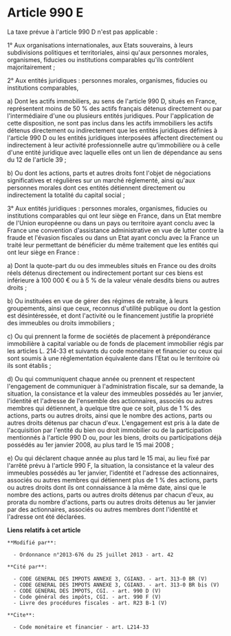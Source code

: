 # Article 990 E

La taxe prévue à l'article 990 D n'est pas applicable : 

1° Aux organisations internationales, aux Etats souverains, à leurs subdivisions politiques et territoriales, ainsi qu'aux
personnes morales, organismes, fiducies ou institutions comparables qu'ils contrôlent majoritairement ; 

2° Aux entités juridiques : personnes morales, organismes, fiducies ou institutions comparables, 

a) Dont les actifs immobiliers, au sens de l'article 990 D, situés en France, représentent moins de 50 % des actifs français
détenus directement ou par l'intermédiaire d'une ou plusieurs entités juridiques. Pour l'application de cette disposition, ne
sont pas inclus dans les actifs immobiliers les actifs détenus directement ou indirectement que les entités juridiques
définies à l'article 990 D ou les entités juridiques interposées affectent directement ou indirectement à leur activité
professionnelle autre qu'immobilière ou à celle d'une entité juridique avec laquelle elles ont un lien de dépendance au sens
du 12 de l'article 39 ; 

b) Ou dont les actions, parts et autres droits font l'objet de négociations significatives et régulières sur un marché
réglementé, ainsi qu'aux personnes morales dont ces entités détiennent directement ou indirectement la totalité du capital
social ; 

3° Aux entités juridiques : personnes morales, organismes, fiducies ou institutions comparables qui ont leur siège en France,
dans un Etat membre de l'Union européenne ou dans un pays ou territoire ayant conclu avec la France une convention
d'assistance administrative en vue de lutter contre la fraude et l'évasion fiscales ou dans un Etat ayant conclu avec la
France un traité leur permettant de bénéficier du même traitement que les entités qui ont leur siège en France : 

a) Dont la quote-part du ou des immeubles situés en France ou des droits réels détenus directement ou indirectement portant
sur ces biens est inférieure à 100 000 € ou à 5 % de la valeur vénale desdits biens ou autres droits ; 

b) Ou instituées en vue de gérer des régimes de retraite, à leurs groupements, ainsi que ceux, reconnus d'utilité publique ou
dont la gestion est désintéressée, et dont l'activité ou le financement justifie la propriété des immeubles ou droits
immobiliers ; 

c) Ou qui prennent la forme de sociétés de placement à prépondérance immobilière à capital variable ou de fonds de placement
immobilier régis par les articles L. 214-33 et suivants du code monétaire et financier ou ceux qui sont soumis à une
réglementation équivalente dans l'Etat ou le territoire où ils sont établis ; 

d) Ou qui communiquent chaque année ou prennent et respectent l'engagement de communiquer à l'administration fiscale, sur sa
demande, la situation, la consistance et la valeur des immeubles possédés au 1er janvier, l'identité et l'adresse de
l'ensemble des actionnaires, associés ou autres membres qui détiennent, à quelque titre que ce soit, plus de 1 % des actions,
parts ou autres droits, ainsi que le nombre des actions, parts ou autres droits détenus par chacun d'eux. L'engagement est
pris à la date de l'acquisition par l'entité du bien ou droit immobilier ou de la participation mentionnés à l'article 990 D
ou, pour les biens, droits ou participations déjà possédés au 1er janvier 2008, au plus tard le 15 mai 2008 ; 

e) Ou qui déclarent chaque année au plus tard le 15 mai, au lieu fixé par l'arrêté prévu à l'article 990 F, la situation, la
consistance et la valeur des immeubles possédés au 1er janvier, l'identité et l'adresse des actionnaires, associés ou autres
membres qui détiennent plus de 1 % des actions, parts ou autres droits dont ils ont connaissance à la même date, ainsi que le
nombre des actions, parts ou autres droits détenus par chacun d'eux, au prorata du nombre d'actions, parts ou autres droits
détenus au 1er janvier par des actionnaires, associés ou autres membres dont l'identité et l'adresse ont été déclarées.

**Liens relatifs à cet article**

	**Modifié par**:

	  - Ordonnance n°2013-676 du 25 juillet 2013 - art. 42

	**Cité par**:

	  - CODE GENERAL DES IMPOTS ANNEXE 3, CGIAN3. - art. 313-0 BR (V)
	  - CODE GENERAL DES IMPOTS ANNEXE 3, CGIAN3. - art. 313-0 BR bis (V)
	  - CODE GENERAL DES IMPOTS, CGI. - art. 990 D (V)
	  - Code général des impôts, CGI. - art. 990 F (V)
	  - Livre des procédures fiscales - art. R23 B-1 (V)

	**Cite**:

	  - Code monétaire et financier - art. L214-33

